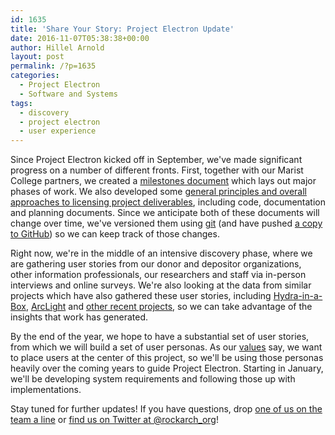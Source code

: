 ```yaml
---
id: 1635
title: 'Share Your Story: Project Electron Update'
date: 2016-11-07T05:38:38+00:00
author: Hillel Arnold
layout: post
permalink: /?p=1635
categories:
  - Project Electron
  - Software and Systems
tags:
  - discovery
  - project electron
  - user experience
---
```

Since Project Electron kicked off in September, we've made significant progress on a number of different fronts. First, together with our Marist College partners, we created a [milestones document](https://github.com/RockefellerArchiveCenter/project_electron/blob/master/docs/Milestones.md) which lays out major phases of work. We also developed some [general principles and overall approaches to licensing project deliverables](https://github.com/RockefellerArchiveCenter/project_electron/blob/master/docs/Licensing_Plan.md), including code, documentation and planning documents. Since we anticipate both of these documents will change over time, we've versioned them using [git](https://git-scm.com/) (and have pushed [a copy to GitHub](https://github.com/RockefellerArchiveCenter/project_electron/tree/master/docs)) so we can keep track of those changes.<!--more-->

Right now, we're in the middle of an intensive discovery phase, where we are gathering user stories from our donor and depositor organizations, other information professionals, our researchers and staff via in-person interviews and online surveys. We're also looking at the data from similar projects which have also gathered these user stories, including [Hydra-in-a-Box](https://wiki.duraspace.org/display/hydra/Hydra-in-a-Box+Design+Documents), [ArcLight](https://wiki.duraspace.org/display/hydra/ArcLight+Design+Process) and [other recent projects](https://wiki.duraspace.org/display/hydra/IR+and+DAMS+Requirements+Sources), so we can take advantage of the insights that work has generated.

By the end of the year, we hope to have a substantial set of user stories, from which we will build a set of user personas. As our [values](http://projectelectron.rockarch.org/) say, we want to place users at the center of this project, so we'll be using those personas heavily over the coming years to guide Project Electron. Starting in January, we'll be developing system requirements and following those up with implementations.

Stay tuned for further updates! If you have questions, drop [one of us on the team a line](http://rockarch.org/about/staff.php) or [find us on Twitter at @rockarch_org](https://twitter.com/rockarch_org)!
